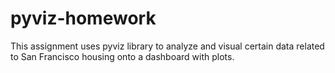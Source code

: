 # pyviz-homework
This assignment uses pyviz library to analyze and visual certain data related to San Francisco housing onto a dashboard with plots.  

